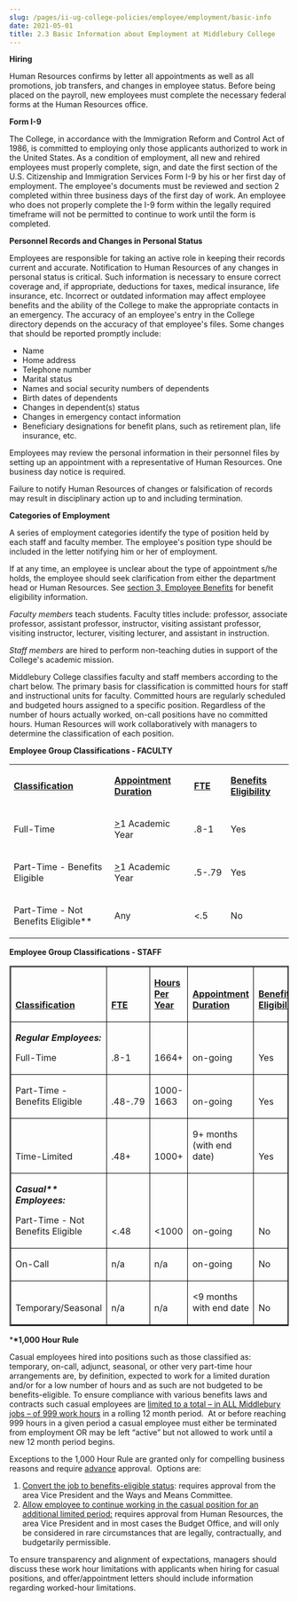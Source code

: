 ```yaml
---
slug: /pages/ii-ug-college-policies/employee/employment/basic-info
date: 2021-05-01
title: 2.3 Basic Information about Employment at Middlebury College
---
```

<div class="field-items">

<div class="field-item even">

**Hiring**

Human Resources confirms by letter all appointments as well as all promotions, job transfers, and changes in employee status. Before being placed on the payroll, new employees must complete the necessary federal forms at the Human Resources office.

**Form I-9**

The College, in accordance with the Immigration Reform and Control Act of 1986, is committed to employing only those applicants authorized to work in the United States. As a condition of employment, all new and rehired employees must properly complete, sign, and date the first section of the U.S. Citizenship and Immigration Services Form I-9 by his or her first day of employment. The employee's documents must be reviewed and section 2 completed within three business days of the first day of work. An employee who does not properly complete the I-9 form within the legally required timeframe will not be permitted to continue to work until the form is completed.

**Personnel Records and Changes in Personal Status**

Employees are responsible for taking an active role in keeping their records current and accurate. Notification to Human Resources of any changes in personal status is critical. Such information is necessary to ensure correct coverage and, if appropriate, deductions for taxes, medical insurance, life insurance, etc. Incorrect or outdated information may affect employee benefits and the ability of the College to make the appropriate contacts in an emergency. The accuracy of an employee's entry in the College directory depends on the accuracy of that employee's files. Some changes that should be reported promptly include:

* Name
* Home address
* Telephone number
* Marital status
* Names and social security numbers of dependents
* Birth dates of dependents
* Changes in dependent(s) status
* Changes in emergency contact information
* Beneficiary designations for benefit plans, such as retirement plan, life insurance, etc.

Employees may review the personal information in their personnel files by setting up an appointment with a representative of Human Resources. One business day notice is required.

Failure to notify Human Resources of changes or falsification of records may result in disciplinary action up to and including termination.

**Categories of Employment**

A series of employment categories identify the type of position held by each staff and faculty member. The employee's position type should be included in the letter notifying him or her of employment.

If at any time, an employee is unclear about the type of appointment s/he holds, the employee should seek clarification from either the department head or Human Resources. See [section 3, Employee Benefits](/pages/ii-ug-college-policies/employee/benefits) for benefit eligibility information.

*Faculty members* teach students. Faculty titles include: professor, associate professor, assistant professor, instructor, visiting assistant professor, visiting instructor, lecturer, visiting lecturer, and assistant in instruction.

*Staff members* are hired to perform non-teaching duties in support of the College's academic mission.

Middlebury College classifies faculty and staff members according to the chart below. The primary basis for classification is committed hours for staff and instructional units for faculty. Committed hours are regularly scheduled and budgeted hours assigned to a specific position. Regardless of the number of hours actually worked, on-call positions have no committed hours. Human Resources will work collaboratively with managers to determine the classification of each position.

**Employee Group Classifications - FACULTY**

<table>

<tbody>

<tr>

<td>



**<span style="text-decoration:underline">Classification</span>**<span style="text-decoration:underline"></span>



</td><td>



**<span style="text-decoration:underline">Appointment Duration</span>**<span style="text-decoration:underline"></span>



</td><td>



**<span style="text-decoration:underline">FTE</span>**<span style="text-decoration:underline"></span>



</td><td>



**<span style="text-decoration:underline">Benefits Eligibility</span>**<span style="text-decoration:underline"></span>



</td>

</tr><tr>

<td>



Full-Time



</td><td>



<span style="text-decoration:underline">></span>1 Academic Year



</td><td>



.8-1



</td><td>



Yes



</td>

</tr><tr>

<td>



Part-Time - Benefits Eligible



</td><td>



<span style="text-decoration:underline">></span>1 Academic Year



</td><td>



.5-.79



</td><td>



Yes



</td>

</tr><tr>

<td>



Part-Time - Not Benefits Eligible\*\*



</td><td>



Any



</td><td>



<.5



</td><td>



No



</td>

</tr>

</tbody>

</table>

**Employee Group Classifications - STAFF**

<table border="2">

<tbody>

<tr>

<td style="border:1px solid #000000" valign="bottom">



**<span style="text-decoration:underline">Classification</span>**<span style="text-decoration:underline"></span>



</td><td style="border:1px solid #000000" valign="bottom">



**<span style="text-decoration:underline">FTE</span>**<span style="text-decoration:underline"></span>



</td><td style="border:1px solid #000000" valign="bottom">



**<span style="text-decoration:underline">Hours Per Year</span>**<span style="text-decoration:underline"></span>



</td><td style="border:1px solid #000000" valign="bottom">



**<span style="text-decoration:underline">Appointment Duration</span>**<span style="text-decoration:underline"></span>



</td><td style="border:1px solid #000000" valign="bottom">



**<span style="text-decoration:underline">Benefits Eligibility</span>**<span style="text-decoration:underline"></span>



</td>

</tr><tr>

<td style="border:1px solid #000000" valign="bottom">



**_Regular Employees:_**

Full-Time



</td><td style="border:1px solid #000000" valign="bottom">



.8-1



</td><td style="border:1px solid #000000" valign="bottom">



1664+



</td><td style="border:1px solid #000000" valign="bottom">



on-going



</td><td style="border:1px solid #000000" valign="bottom">



Yes



</td>

</tr><tr>

<td style="border:1px solid #000000" valign="bottom">



Part-Time - Benefits Eligible



</td><td style="border:1px solid #000000" valign="bottom">



.48-.79



</td><td style="border:1px solid #000000" valign="bottom">



1000-1663



</td><td style="border:1px solid #000000" valign="bottom">



on-going



</td><td style="border:1px solid #000000" valign="bottom">



Yes



</td>

</tr><tr>

<td style="border:1px solid #000000" valign="bottom">



Time-Limited



</td><td style="border:1px solid #000000" valign="bottom">



.48+



</td><td style="border:1px solid #000000" valign="bottom">



1000+



</td><td style="border:1px solid #000000" valign="bottom">



9+ months (with end date)



</td><td style="border:1px solid #000000" valign="bottom">



Yes



</td>

</tr><tr>

<td style="border:1px solid #000000" valign="bottom">



**_Casual\*\* Employees:_**

Part-Time - Not Benefits Eligible



</td><td style="border:1px solid #000000" valign="bottom">



<.48



</td><td style="border:1px solid #000000" valign="bottom">



<1000



</td><td style="border:1px solid #000000" valign="bottom">



on-going



</td><td style="border:1px solid #000000" valign="bottom">



No



</td>

</tr><tr>

<td style="border:1px solid #000000" valign="bottom">



On-Call



</td><td style="border:1px solid #000000" valign="bottom">



n/a



</td><td style="border:1px solid #000000" valign="bottom">



n/a



</td><td style="border:1px solid #000000" valign="bottom">



on-going



</td><td style="border:1px solid #000000" valign="bottom">



No



</td>

</tr><tr>

<td style="border:1px solid #000000" valign="bottom">



Temporary/Seasonal



</td><td style="border:1px solid #000000" valign="bottom">



n/a



</td><td style="border:1px solid #000000" valign="bottom">



n/a



</td><td style="border:1px solid #000000" valign="bottom">



<9 months with end date



</td><td style="border:1px solid #000000" valign="bottom">



No



</td>

</tr>

</tbody>

</table>

\***\*1,000 Hour Rule**

Casual employees hired into positions such as those classified as: temporary, on-call, adjunct, seasonal, or other very part-time hour arrangements are, by definition, expected to work for a limited duration and/or for a low number of hours and as such are not budgeted to be benefits-eligible. To ensure compliance with various benefits laws and contracts such casual employees are <span style="text-decoration:underline">limited to a total – in ALL Middlebury jobs – of 999 work hours</span> in a rolling 12 month period.  At or before reaching 999 hours in a given period a casual employee must either be terminated from employment OR may be left “active” but not allowed to work until a new 12 month period begins.

Exceptions to the 1,000 Hour Rule are granted only for compelling business reasons and require <span style="text-decoration:underline">advance</span> approval.  Options are:

1. <span style="text-decoration:underline">Convert the job to benefits-eligible status</span>: requires approval from the area Vice President and the Ways and Means Committee.
2. <span style="text-decoration:underline">Allow employee to continue working in the casual position for an additional limited period:</span> requires approval from Human Resources, the area Vice President and in most cases the Budget Office, and will only be considered in rare circumstances that are legally, contractually, and budgetarily permissible.

To ensure transparency and alignment of expectations, managers should discuss these work hour limitations with applicants when hiring for casual positions, and offer/appointment letters should include information regarding worked-hour limitations.

</div>

</div>